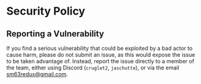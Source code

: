 # Security Policy
## Reporting a Vulnerability

If you find a serious vulnerability that could be exploited by a bad actor to cause harm, please do not submit an issue, as this would expose the issue to be taken advantage of. Instead, report the issue directly to a member of the team, either using Discord (`cruglet2`, `jaschutte`), or via the email sm63redux@gmail.com.
